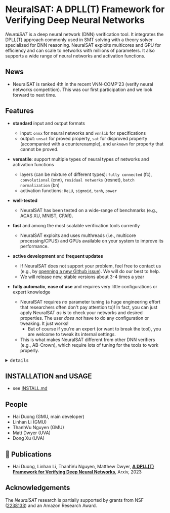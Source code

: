 # **NeuralSAT**: A DPLL(T) Framework for Verifying Deep Neural Networks


*NeuralSAT* is a deep neural network (DNN) verification tool.  It integrates the DPLL(T) approach commonly used in SMT solving with a theory solver specialized for DNN reasoning. NeuralSAT exploits multicores and GPU for efficiency and can scale to networks with millions of parameters.  It also supports a wide range of neural networks and activation functions.


<!-- 
**NeuralSAT** is a technique and prototype tool for verifying DNNs. 
It combines ideas from DPLL(T)/CDCL algorithms in SAT/SMT solving with a abstraction-based theory solver to reason about DNN properties. 
**NeuralSAT** takes as input the formula $\alpha$ representing the DNN `N` (with non-linear ReLU activation) and the formulae $\phi_{in}\Rightarrow \phi_{out}$ representing the property $\phi$ to be proved. 
Internally, **NeuralSAT** checks the satisfiability of the formula: $\alpha \land \phi_{in} \land \overline{\phi_{out}}$. **NeuralSAT** returns *`UNSAT`* if the formula is unsatisfiable, indicating  `N` satisfies $\phi$, and *`SAT`* if the formula is satisfiable, indicating the `N` does not satisfy $\phi$.

**NeuralSAT** uses a DPLL(T)-based algorithm to check unsatisfiability. 
It applies DPLL/CDCL to assign values to boolean variables and checks for conflicts the assignment has with the real-valued constraints of the DNN and the property of interest. 
If conflicts arise, **NeuralSAT** determines the assignment decisions causing the conflicts and learns clauses to avoid those decisions in the future. 
**NeuralSAT** repeats these decisions and checking steps until it finds a full assignment for all boolean variables, in which it returns *`SAT`*, or until it no longer can decide, in which it returns *`UNSAT`*. -->



## News
- NeuralSAT is ranked 4th in the recent VNN-COMP'23 (verify neural networks competition).  This was our first participation and we look forward to next time.

## Features

- **standard** input and output formats
  - input: `onnx` for neural networks and `vnnlib` for specifications
  - output: `unsat` for proved property, `sat` for disproved property (accompanied with a counterexample), and `unknown` for property that cannot be proved.
  

- **versatile**: support multiple types of neural types of networks and activation functions
  - layers (can be mixture of different types): `fully connected` (fc), `convolutional` (cnn), `residual networks` (resnet), `batch normalization` (bn)
  - activation functions:  `ReLU`, `sigmoid`, `tanh`, `power`

- **well-tested**
  - NeuralSAT has been tested on a wide-range of benchmarks (e.g., ACAS XU, MNIST, CFAR).
 
- **fast** and among the most scalable verification tools currently
  - NeuralSAT exploits and uses multhreads (i.e., multicore processing/CPUS) and GPUs available on your system to improve its performance.

- **active development** and **frequent updates**
  - If NeuralSAT does not support your problem, feel free to contact us (e.g., by [openning a new Github issue](https://arxiv.org/pdf/2307.10266.pdf)). We will do our best to help.
  - We will release new, stable versions about 3-4 times a year
  
- **fully automatic**, **ease of use** and requires very little configurations or expert knowledge
  - NeuralSAT requires *no* parameter tuning (a huge engineering effort that researchers often don't pay attention to)!  In fact, you can just apply NeuralSAT *as is* to check your networks and desired properties.  The user *does not* have to do any configuration or tweaking.  It just works!
    - But of course if you're an expert (or want to break the tool), you are welcome to tweak its internal settings.  
  - This is what makes NeuralSAT different from other DNN verifiers (e.g., AB-Crown), which require lots of tuning for the tools to work properly.

<details>

<summary><kbd>details</kbd></summary>

- **sound** and **complete** algorithm: will give both correct `unsat` and `sat` results
- combine ideas from conflict-clause learning (CDCL), abstractions (e.g., polytopes), LP solving
- employ multiple adversarial attack techniques for fast counterexamples (i.e., `sat`) discovery
</details>



## INSTALLATION and USAGE
- see [INSTALL.md](./INSTALL.md)


## People
- Hai Duong (GMU, main developer)
- Linhan Li (GMU)
- ThanhVu Nguyen (GMU)
- Matt Dwyer (UVA)
- Dong Xu (UVA)


## :page_with_curl: Publications
- Hai Duong, Linhan Li, ThanhVu Nguyen, Matthew Dwyer, [**A DPLL(T) Framework for Verifying Deep Neural Networks**](https://arxiv.org/pdf/2307.10266.pdf), Arxiv, 2023

## Acknowledgements
The *NeuralSAT* research is partially supported by grants from NSF ([2238133](https://www.nsf.gov/awardsearch/showAward?AWD_ID=2238133)) and an Amazon Research Award.

